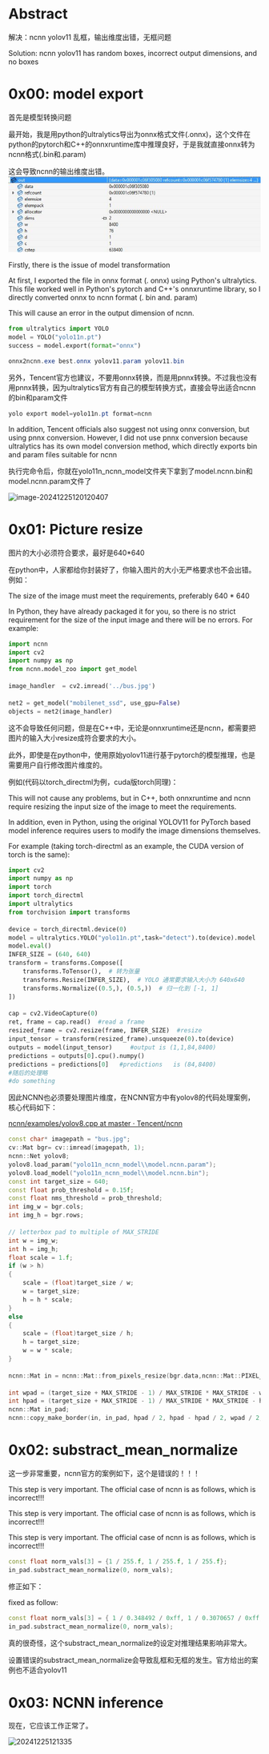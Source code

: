 # Abstract

解决：ncnn yolov11 乱框，输出维度出错，无框问题

Solution: ncnn yolov11 has random boxes, incorrect output dimensions, and no boxes

# 0x00: model export

首先是模型转换问题

最开始，我是用python的ultralytics导出为onnx格式文件(.onnx)，这个文件在python的pytorch和C++的onnxruntime库中推理良好，于是我就直接onnx转为ncnn格式(.bin和.param)

这会导致ncnn的输出维度出错。![20241225120514](.\20241225120514.jpg)

Firstly, there is the issue of model transformation

At first, I exported the file in onnx format (. onnx) using Python's ultralytics. This file worked well in Python's pytorch and C++'s onnxruntime library, so I directly converted onnx to ncnn format (. bin and. param)

This will cause an error in the output dimension of ncnn.

```python
from ultralytics import YOLO
model = YOLO("yolo11n.pt")
success = model.export(format="onnx")
```

```powershell
onnx2ncnn.exe best.onnx yolov11.param yolov11.bin
```

另外，Tencent官方也建议，不要用onnx转换，而是用pnnx转换。不过我也没有用pnnx转换，因为ultralytics官方有自己的模型转换方式，直接会导出适合ncnn的bin和param文件

```powershell
yolo export model=yolo11n.pt format=ncnn
```

In addition, Tencent officials also suggest not using onnx conversion, but using pnnx conversion. However, I did not use pnnx conversion because ultralytics has its own model conversion method, which directly exports bin and param files suitable for ncnn

执行完命令后，你就在yolo11n_ncnn_model文件夹下拿到了model.ncnn.bin和model.ncnn.param文件了

![image-20241225120120407](.\pic\image-20241225120120407.png)

# 0x01:  Picture resize

图片的大小必须符合要求，最好是640*640

在python中，人家都给你封装好了，你输入图片的大小无严格要求也不会出错。例如：

The size of the image must meet the requirements, preferably 640 * 640

In Python, they have already packaged it for you, so there is no strict requirement for the size of the input image and there will be no errors. For example:

```python
import ncnn
import cv2
import numpy as np
from ncnn.model_zoo import get_model

image_handler  = cv2.imread('../bus.jpg')

net2 = get_model("mobilenet_ssd", use_gpu=False)
objects = net2(image_handler)
```

这不会导致任何问题，但是在C++中，无论是onnxruntime还是ncnn，都需要把图片的输入大小resize成符合要求的大小。

此外，即使是在python中，使用原始yolov11进行基于pytorch的模型推理，也是需要用户自行修改图片维度的。

例如(代码以torch_directml为例，cuda版torch同理)：

This will not cause any problems, but in C++, both onnxruntime and ncnn require resizing the input size of the image to meet the requirements.

In addition, even in Python, using the original YOLOV11 for PyTorch based model inference requires users to modify the image dimensions themselves.

For example (taking torch-directml as an example, the CUDA version of torch is the same):

```python
import cv2
import numpy as np
import torch
import torch_directml
import ultralytics
from torchvision import transforms

device = torch_directml.device(0)
model = ultralytics.YOLO("yolo11n.pt",task="detect").to(device).model
model.eval()
INFER_SIZE = (640, 640)
transform = transforms.Compose([
    transforms.ToTensor(),  # 转为张量
    transforms.Resize(INFER_SIZE),  # YOLO 通常要求输入大小为 640x640
    transforms.Normalize((0.5,), (0.5,))  # 归一化到 [-1, 1]
])

cap = cv2.VideoCapture(0)
ret, frame = cap.read()  #read a frame
resized_frame = cv2.resize(frame, INFER_SIZE)  #resize
input_tensor = transform(resized_frame).unsqueeze(0).to(device)
outputs = model(input_tensor)     #output is (1,1,84,8400)
predictions = outputs[0].cpu().numpy()
predictions = predictions[0]   #predictions   is (84,8400)
#随后的处理略
#do something
```

因此NCNN也必须要处理图片维度，在NCNN官方中有yolov8的代码处理案例，核心代码如下：

[ncnn/examples/yolov8.cpp at master · Tencent/ncnn](https://github.com/Tencent/ncnn/blob/master/examples/yolov8.cpp)

```c++
const char* imagepath = "bus.jpg";
cv::Mat bgr= cv::imread(imagepath, 1);
ncnn::Net yolov8;
yolov8.load_param("yolo11n_ncnn_model\\model.ncnn.param");
yolov8.load_model("yolo11n_ncnn_model\\model.ncnn.bin");
const int target_size = 640;
const float prob_threshold = 0.15f;
const float nms_threshold = prob_threshold;
int img_w = bgr.cols;
int img_h = bgr.rows;

// letterbox pad to multiple of MAX_STRIDE
int w = img_w;
int h = img_h;
float scale = 1.f;
if (w > h)
{
    scale = (float)target_size / w;
    w = target_size;
    h = h * scale;
}
else
{
    scale = (float)target_size / h;
    h = target_size;
    w = w * scale;
}

ncnn::Mat in = ncnn::Mat::from_pixels_resize(bgr.data,ncnn::Mat::PIXEL_BGR2RGB, img_w, img_h, w, h);

int wpad = (target_size + MAX_STRIDE - 1) / MAX_STRIDE * MAX_STRIDE - w;
int hpad = (target_size + MAX_STRIDE - 1) / MAX_STRIDE * MAX_STRIDE - h;
ncnn::Mat in_pad;
ncnn::copy_make_border(in, in_pad, hpad / 2, hpad - hpad / 2, wpad / 2, wpad - wpad / 2, ncnn::BORDER_CONSTANT, 114.f);
```

# 0x02: substract_mean_normalize

这一步非常重要，ncnn官方的案例如下，这个是错误的！！！

This step is very important. The official case of ncnn is as follows, which is incorrect!!!

This step is very important. The official case of ncnn is as follows, which is incorrect!!!

This step is very important. The official case of ncnn is as follows, which is incorrect!!!

```c++
const float norm_vals[3] = {1 / 255.f, 1 / 255.f, 1 / 255.f};
in_pad.substract_mean_normalize(0, norm_vals);
```

修正如下：

fixed as follow:

```c++
const float norm_vals[3] = { 1 / 0.348492 / 0xff, 1 / 0.3070657 / 0xff, 1 / 0.28770673 / 0xff };
in_pad.substract_mean_normalize(0, norm_vals);
```

真的很奇怪，这个substract_mean_normalize的设定对推理结果影响非常大。

设置错误的substract_mean_normalize会导致乱框和无框的发生。官方给出的案例也不适合yolov11

# 0x03: NCNN inference

现在，它应该工作正常了。

![20241225121335](.\pic\20241225121335.jpg)
